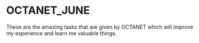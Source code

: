 # OCTANET_JUNE
These are the amazing tasks that are given by OCTANET which will improve my experience and learn me valuable things.
